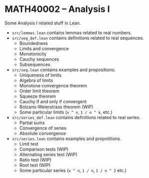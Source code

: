 # MATH40002 &ndash; Analysis I

Some Analysis I related stuff in Lean.

- `src/lemmas.lean` contains lemmas related to real numbers.
- `src/seq_def.lean` contains definitions related to real sequences.
    + Boundedness
    + Limits and convergence
    + Monotonicity
    + Cauchy sequences
    + Subsequences
- `src/seq.lean` contains examples and propositions.
    + Uniqueness of limits
    + Algebra of limits
    + Monotone convergence theorem
    + Order limit theorem
    + Squeeze theorem
    + Cauchy if and only if convergent
    + Bolzano-Weierstrass theorem (WIP)
    + Some particular limits (`x ^ n`, `1 / n ^ k`, etc.)
- `src/series_def.lean` contains definitions related to real series.
    + Partial sums
    + Convergence of series
    + Absolute convergence
- `src/series.lean` contains examples and propotitions.
    + Limit test
    + Comparison tests (WIP)
    + Alternating series test (WIP)
    + Ratio test (WIP)
    + Root test (WIP)
    + Some particular series (`x ^ n`, `1 / n`, `1 / n ^ 2` etc.)